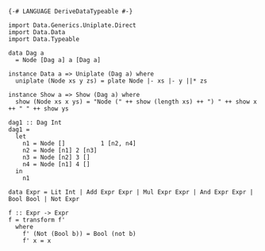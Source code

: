 
    {-# LANGUAGE DeriveDataTypeable #-}

    import Data.Generics.Uniplate.Direct
    import Data.Data
    import Data.Typeable

    data Dag a
      = Node [Dag a] a [Dag a]

    instance Data a => Uniplate (Dag a) where
      uniplate (Node xs y zs) = plate Node |- xs |- y ||* zs

    instance Show a => Show (Dag a) where
      show (Node xs x ys) = "Node (" ++ show (length xs) ++ ") " ++ show x ++ " " ++ show ys

    dag1 :: Dag Int
    dag1 =
      let
        n1 = Node []          1 [n2, n4]
        n2 = Node [n1] 2 [n3]
        n3 = Node [n2] 3 []
        n4 = Node [n1] 4 []
      in
        n1

    data Expr = Lit Int | Add Expr Expr | Mul Expr Expr | And Expr Expr | Bool Bool | Not Expr

    f :: Expr -> Expr
    f = transform f'
      where
        f' (Not (Bool b)) = Bool (not b)
        f' x = x

[uniplate]: https://wiki.haskell.org/Uniplate
[hackage]: https://hackage.haskell.org/package/uniplate

